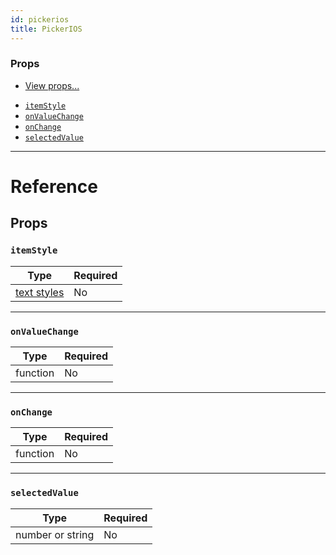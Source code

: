 ```yaml
---
id: pickerios
title: PickerIOS
---
```


### Props

- [View props...](view.md#props)

* [`itemStyle`](pickerios.md#itemstyle)
* [`onValueChange`](pickerios.md#onvaluechange)
* [`onChange`](pickerios.md#onChange)
* [`selectedValue`](pickerios.md#selectedvalue)

---

# Reference

## Props

### `itemStyle`

| Type                               | Required |
| ---------------------------------- | -------- |
| [text styles](text-style-props.md) | No       |

---

### `onValueChange`

| Type     | Required |
| -------- | -------- |
| function | No       |

---

### `onChange`

| Type     | Required |
| -------- | -------- |
| function | No       |

---

### `selectedValue`

| Type             | Required |
| ---------------- | -------- |
| number or string | No       |
